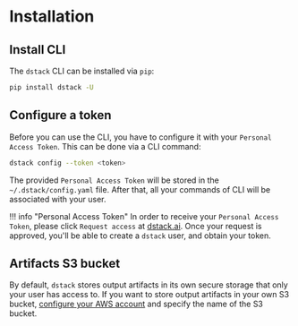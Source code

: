 # Installation

## Install CLI

The `dstack` CLI can be installed via `pip`:

```bash
pip install dstack -U
```

## Configure a token

Before you can use the CLI, you have to configure it with your `Personal Access Token`. This can be done via a CLI command:

```bash
dstack config --token <token>
```

The provided `Personal Access Token` will be stored in the `~/.dstack/config.yaml` file. 
After that, all your commands of CLI will be associated with your user.

!!! info "Personal Access Token"
    In order to receive your `Personal Access Token`, please click `Request access` at [dstack.ai](https://dstack.ai). 
    Once your request is approved, you'll be able to create a `dstack` user, and obtain your token.

## Artifacts S3 bucket

By default, `dstack` stores output artifacts in its own secure storage that only
your user has access to. If you want to store output artifacts in your own S3 bucket, [configure your AWS account](aws.md) 
and specify the name of the S3 bucket.